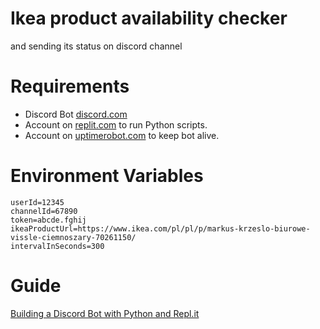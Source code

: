 # Ikea product availability checker
and sending its status on discord channel

# Requirements
* Discord Bot [discord.com](https://discord.com/developers/applications)
* Account on [replit.com](https://replit.com/) to run Python scripts.
* Account on [uptimerobot.com](https://uptimerobot.com/) to keep bot alive.

# Environment Variables
```properties
userId=12345
channelId=67890
token=abcde.fghij
ikeaProductUrl=https://www.ikea.com/pl/pl/p/markus-krzeslo-biurowe-vissle-ciemnoszary-70261150/
intervalInSeconds=300
```
# Guide
[Building a Discord Bot with Python and Repl.it](https://www.codementor.io/@garethdwyer/building-a-discord-bot-with-python-and-repl-it-miblcwejz)
